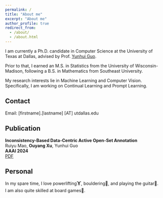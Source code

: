 ```yaml
---
permalink: /
title: "About me"
excerpt: "About me"
author_profile: true
redirect_from: 
  - /about/
  - /about.html
---
```


I am currently a Ph.D. candidate in Computer Science at the University of Texas at Dallas, advised by Prof. [Yunhui Guo](https://yunhuiguo.github.io). 

Prior to that, I earned an M.S. in Statistics from the University of Wisconsin-Madison, following a B.S. in Mathematics from Southeast University. 

My research interests lie in Machine Learning and Computer Vision. Specifically, I am working on Continual Learning and Prompt Learning.

## Contact

Email: [firstname].[lastname] [AT] utdallas.edu

## Publication
**Inconsistency-Based Data-Centric Active Open-Set Annotation**
<br />
Ruiyu Mao, **Ouyang Xu**, Yunhui Guo
<br />
**AAAI 2024**
<br />
[PDF](https://arxiv.org/abs/2401.04923)

## Personal
In my spare time, I love powerlifting🏋️, bouldering🧗, and playing the guitar🎸. I am also quite skilled at board games🐺.
